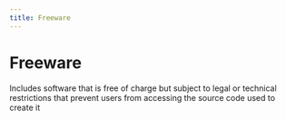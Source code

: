 ```yaml
---
title: Freeware
---
```

# Freeware

Includes software that is free of charge but subject to legal or technical restrictions that prevent users from accessing the source code used to create it